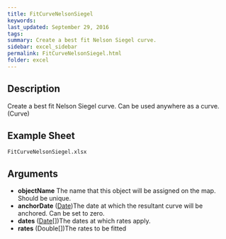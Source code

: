 ```yaml
---
title: FitCurveNelsonSiegel
keywords:
last_updated: September 29, 2016
tags:
summary: Create a best fit Nelson Siegel curve.
sidebar: excel_sidebar
permalink: FitCurveNelsonSiegel.html
folder: excel
---
```


## Description
Create a best fit Nelson Siegel curve.  Can be used anywhere as a curve. (Curve)

<!--HUMAN EDIT START-->

<!--## Details-->

<!--HUMAN EDIT END-->

## Example Sheet

    FitCurveNelsonSiegel.xlsx

## Arguments

* **objectName** The name that this object will be assigned on the map. Should be unique.
* **anchorDate** ([Date](Date.html))The date at which the resultant curve will be anchored.  Can be set to zero.
* **dates** ([Date](Date.html)[])The dates at which rates apply.
* **rates** (Double[])The rates to be fitted

<!--HUMAN EDIT START-->

<!--## Validation-->

<!--HUMAN EDIT END-->

